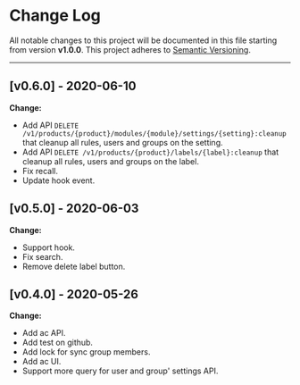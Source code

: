# Change Log

All notable changes to this project will be documented in this file starting from version **v1.0.0**.
This project adheres to [Semantic Versioning](http://semver.org/).

-----
## [v0.6.0] - 2020-06-10

**Change:**
- Add API `DELETE /v1/products/{product}/modules/{module}/settings/{setting}:cleanup` that cleanup all rules, users and groups on the setting.
- Add API `DELETE /v1/products/{product}/labels/{label}:cleanup` that cleanup all rules, users and groups on the label.
- Fix recall.
- Update hook event. 


## [v0.5.0] - 2020-06-03

**Change:**

- Support hook.
- Fix search.
- Remove delete label button.

## [v0.4.0] - 2020-05-26

**Change:**

- Add ac API.
- Add test on github.
- Add lock for sync group members.
- Add ac UI.
- Support more query for user and group' settings API.